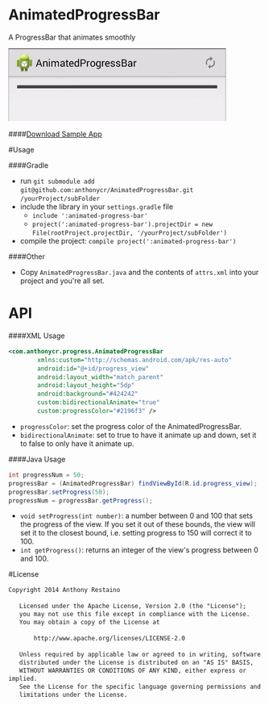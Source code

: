 AnimatedProgressBar
===================
A ProgressBar that animates smoothly

![](animation.gif)

####[Download Sample App](https://github.com/anthonycr/AnimatedProgressBar/releases/download/1.0.0/release.apk)

#Usage

####Gradle
* run `git submodule add git@github.com:anthonycr/AnimatedProgressBar.git /yourProject/subFolder`
* include the library in your `settings.gradle` file
    - `include ':animated-progress-bar'`
    - `project(':animated-progress-bar').projectDir = new File(rootProject.projectDir, '/yourProject/subFolder')`
* compile the project: `compile project(':animated-progress-bar')`

####Other
* Copy `AnimatedProgressBar.java` and the contents of `attrs.xml` into your project and you're all set.

# API

####XML Usage
```XML
<com.anthonycr.progress.AnimatedProgressBar
        xmlns:custom="http://schemas.android.com/apk/res-auto"
        android:id="@+id/progress_view"
        android:layout_width="match_parent"
        android:layout_height="5dp"
        android:background="#424242"
        custom:bidirectionalAnimate="true"
        custom:progressColor="#2196f3" />
```

- `progressColor`: set the progress color of the AnimatedProgressBar.
- `bidirectionalAnimate`: set to true to have it animate up and down, set it to false to only have it animate up.

####Java Usage
```Java
int progressNum = 50;
progressBar = (AnimatedProgressBar) findViewById(R.id.progress_view);
progressBar.setProgress(50);
progressNum = progressBar.getProgress();
```

- `void setProgress(int number)`: a number between 0 and 100 that sets the progress of the view. If you set it out of these bounds, the view will set it to the closest bound, i.e. setting progress to 150 will correct it to 100.
- `int getProgress()`: returns an integer of the view's progress between 0 and 100.

#License

```
Copyright 2014 Anthony Restaino

   Licensed under the Apache License, Version 2.0 (the "License");
   you may not use this file except in compliance with the License.
   You may obtain a copy of the License at

       http://www.apache.org/licenses/LICENSE-2.0

   Unless required by applicable law or agreed to in writing, software
   distributed under the License is distributed on an "AS IS" BASIS,
   WITHOUT WARRANTIES OR CONDITIONS OF ANY KIND, either express or implied.
   See the License for the specific language governing permissions and
   limitations under the License.
   ```

